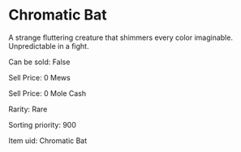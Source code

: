 # Chromatic Bat

A strange fluttering creature that shimmers every color imaginable. Unpredictable in a fight.

Can be sold: False

Sell Price: 0 Mews

Sell Price: 0 Mole Cash

Rarity: Rare

Sorting priority: 900

Item uid: Chromatic Bat